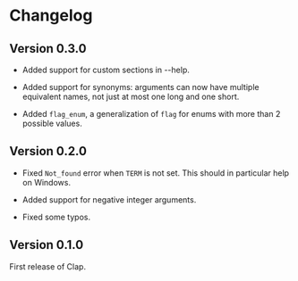 # Changelog

## Version 0.3.0

- Added support for custom sections in --help.

- Added support for synonyms: arguments can now have multiple equivalent names,
  not just at most one long and one short.

- Added `flag_enum`, a generalization of `flag` for enums
  with more than 2 possible values.

## Version 0.2.0

- Fixed `Not_found` error when `TERM` is not set.
  This should in particular help on Windows.

- Added support for negative integer arguments.

- Fixed some typos.

## Version 0.1.0

First release of Clap.
